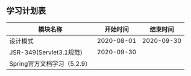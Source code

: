 ## 学习计划表

| 模块名称                    | 开始时间   | 结束时间   |
| --------------------------- | ---------- | ---------- |
| 设计模式                    | 2020-08-01 | 2020-09-30 |
| JSR-349(Servlet3.1规范)     | 2020-09-30 |            |
| Spring官方文档学习（5.2.9） |            |            |

